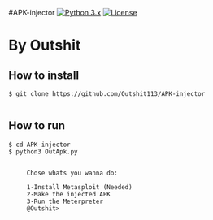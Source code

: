 #APK-injector
[![Python 3.x](https://img.shields.io/badge/python-3.x-yellow.svg)](https://www.python.org/) [![License](https://img.shields.io/badge/license-Public_domain-red.svg)](https://wiki.creativecommons.org/wiki/Public_domain)

**By Outshit**
=========
How to install
----

```
$ git clone https://github.com/Outshit113/APK-injector


```
How to run
----

```
$ cd APK-injector
$ python3 OutApk.py
   
  
     Chose whats you wanna do:

     1-Install Metasploit (Needed)
     2-Make the injected APK
     3-Run the Meterpreter
     @Outshit>
